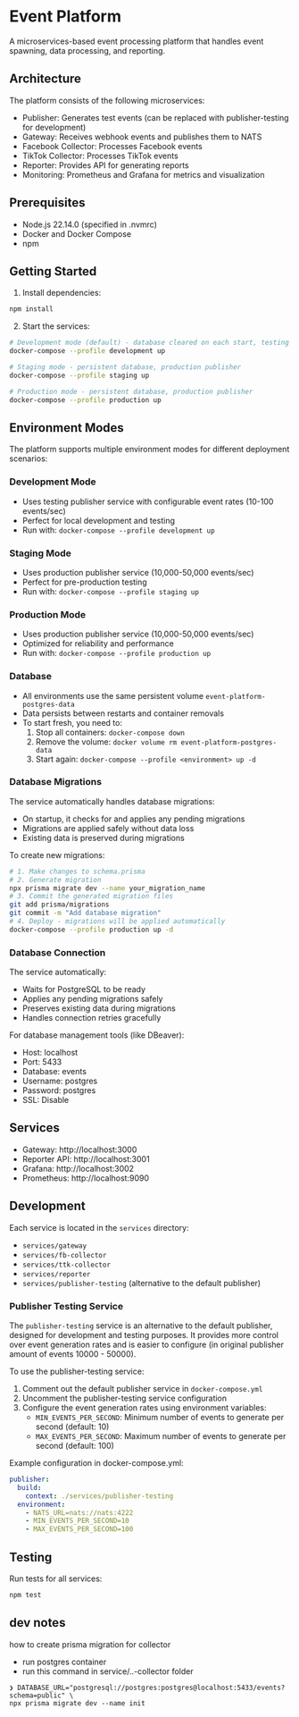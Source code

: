 # Event Platform

A microservices-based event processing platform that handles event spawning, data processing, and reporting.

## Architecture

The platform consists of the following microservices:
- Publisher: Generates test events (can be replaced with publisher-testing for development)
- Gateway: Receives webhook events and publishes them to NATS
- Facebook Collector: Processes Facebook events
- TikTok Collector: Processes TikTok events
- Reporter: Provides API for generating reports
- Monitoring: Prometheus and Grafana for metrics and visualization

## Prerequisites

- Node.js 22.14.0 (specified in .nvmrc)
- Docker and Docker Compose
- npm

## Getting Started

1. Install dependencies:
```bash
npm install
```

2. Start the services:
```bash
# Development mode (default) - database cleared on each start, testing publisher
docker-compose --profile development up

# Staging mode - persistent database, production publisher
docker-compose --profile staging up

# Production mode - persistent database, production publisher
docker-compose --profile production up
```

## Environment Modes

The platform supports multiple environment modes for different deployment scenarios:

### Development Mode
- Uses testing publisher service with configurable event rates (10-100 events/sec)
- Perfect for local development and testing
- Run with: `docker-compose --profile development up`

### Staging Mode
- Uses production publisher service (10,000-50,000 events/sec)
- Perfect for pre-production testing
- Run with: `docker-compose --profile staging up`

### Production Mode
- Uses production publisher service (10,000-50,000 events/sec)
- Optimized for reliability and performance
- Run with: `docker-compose --profile production up`

### Database
- All environments use the same persistent volume `event-platform-postgres-data`
- Data persists between restarts and container removals
- To start fresh, you need to:
  1. Stop all containers: `docker-compose down`
  2. Remove the volume: `docker volume rm event-platform-postgres-data`
  3. Start again: `docker-compose --profile <environment> up -d`

### Database Migrations
The service automatically handles database migrations:
- On startup, it checks for and applies any pending migrations
- Migrations are applied safely without data loss
- Existing data is preserved during migrations

To create new migrations:
```bash
# 1. Make changes to schema.prisma
# 2. Generate migration
npx prisma migrate dev --name your_migration_name
# 3. Commit the generated migration files
git add prisma/migrations
git commit -m "Add database migration"
# 4. Deploy - migrations will be applied automatically
docker-compose --profile production up -d
```

### Database Connection
The service automatically:
- Waits for PostgreSQL to be ready
- Applies any pending migrations safely
- Preserves existing data during migrations
- Handles connection retries gracefully

For database management tools (like DBeaver):
- Host: localhost
- Port: 5433
- Database: events
- Username: postgres
- Password: postgres
- SSL: Disable

## Services

- Gateway: http://localhost:3000
- Reporter API: http://localhost:3001
- Grafana: http://localhost:3002
- Prometheus: http://localhost:9090

## Development

Each service is located in the `services` directory:
- `services/gateway`
- `services/fb-collector`
- `services/ttk-collector`
- `services/reporter`
- `services/publisher-testing` (alternative to the default publisher)

### Publisher Testing Service

The `publisher-testing` service is an alternative to the default publisher, designed for development and testing purposes. It provides more control over event generation rates and is easier to configure (in original publisher amount of events 10000 - 50000).

To use the publisher-testing service:
1. Comment out the default publisher service in `docker-compose.yml`
2. Uncomment the publisher-testing service configuration
3. Configure the event generation rates using environment variables:
   - `MIN_EVENTS_PER_SECOND`: Minimum number of events to generate per second (default: 10)
   - `MAX_EVENTS_PER_SECOND`: Maximum number of events to generate per second (default: 100)

Example configuration in docker-compose.yml:
```yaml
publisher:
  build:
    context: ./services/publisher-testing
  environment:
    - NATS_URL=nats://nats:4222
    - MIN_EVENTS_PER_SECOND=10
    - MAX_EVENTS_PER_SECOND=100
```

## Testing

Run tests for all services:
```bash
npm test
```

## dev notes
how to create prisma migration for collector
- run postgres container
- run this command in service/..-collector folder
```shell
❯ DATABASE_URL="postgresql://postgres:postgres@localhost:5433/events?schema=public" \
npx prisma migrate dev --name init
```